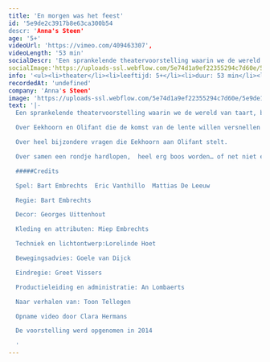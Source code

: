 ```yaml
---
title: 'En morgen was het feest'
id: '5e9de2c3917b8e63ca300b54
descr: 'Anna's Steen'
age: '5+'
videoUrl: 'https://vimeo.com/409463307',
videoLength: '53 min'
socialDescr: 'Een sprankelende theatervoorstelling waarin we de wereld van taart, beukennoten en eindeloos feesten op een beeldrijke en muzikale wijze tot leven brengen. Stuk voor stuk pareltjes van verhalen van Toon Tellegen met een filosofische insteek en ongewone denkpistes en hersenkronkels, met zorg uitgezocht voor kinderen vanaf 5 jaar.'
socialImage:'https://uploads-ssl.webflow.com/5e74d1a9ef22355294c7d60e/5e9de15dc942ea85f0f2abf9_Annassteen_Enmorgenwashetfeest.JPG'
info: '<ul><li>theater</li><li>leeftijd: 5+</li><li>duur: 53 min</li><li>taal: Nederlands</li><li><a href="http://www.annassteen.com" target="_blank">Anna's steen</a>‍</li></ul>'
recordedAt: 'undefined'
company: 'Anna's Steen'
image: 'https://uploads-ssl.webflow.com/5e74d1a9ef22355294c7d60e/5e9de15dc942ea85f0f2abf9_Annassteen_Enmorgenwashetfeest.JPG'
text: '|-
  Een sprankelende theatervoorstelling waarin we de wereld van taart, beukennoten en eindeloos feesten op een beeldrijke en muzikale wijze tot leven brengen.   Stuk voor stuk pareltjes van verhalen van Toon Tellegen met een filosofische insteek en ongewone denkpistes en hersenkronkels, met zorg uitgezocht voor kinderen vanaf 5 jaar.

  Over Eekhoorn en Olifant die de komst van de lente willen versnellen door haar een brief te schrijven:

  Over heel bijzondere vragen die Eekhoorn aan Olifant stelt.

  Over samen een rondje hardlopen,  heel erg boos worden… of net niet en over niet  naar taart verlangen, maar uiteindelijk toch heerlijk feest vieren.

  #####Credits

  Spel: Bart Embrechts  Eric Vanthillo  Mattias De Leeuw

  Regie: Bart Embrechts

  Decor: Georges Uittenhout

  Kleding en attributen: Miep Embrechts

  Techniek en lichtontwerp:Lorelinde Hoet

  Bewegingsadvies: Goele van Dijck

  Eindregie: Greet Vissers

  Productieleiding en administratie: An Lombaerts

  Naar verhalen van: Toon Tellegen

  Opname video door Clara Hermans

  De voorstelling werd opgenomen in 2014

  ‍'
---
```

